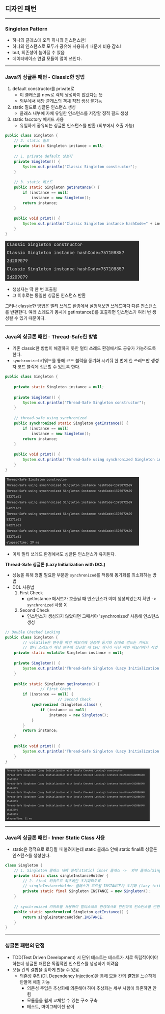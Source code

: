 
## 디자인 패턴

---

### Singleton Pattern
- 하나의 클래스에 오직 하나의 인스턴스만!
- 하나의 인스턴스로 모두가 공유해 사용하기 때문에 비용 감소!
- but, 의존성이 높아질 수 있음
- 데이터베이스 연결 모듈이 많이 쓰인다.

---

### Java의 싱글톤 패턴 - Classic한 방법
1. default constructor를 private로
   - 이 클래스를 new로 객체 생성하지 않겠다는 뜻
   - 외부에서 해당 클래스의 객체 직접 생성 불가능
2. static 필드로 싱글톤 인스턴스 생성
   - 클래스 내부에 자체 유일한 인스턴스를 저장할 정적 필드 생성
3. static facctory 메서드 사용
   - 유일하게 공유되는 싱글톤 인스턴스를 반환 (외부에서 호출 가능)

```java
public class Singleton {
	// 2. static 필드
	private static Singleton instance = null;
	
	// 1. private default 생성자
	private Singleton() {
		System.out.println("Classic Singleton constructor");
	}
	
	// 3. static 메소드
	public static Singleton getInstance() {
		if (instance == null)
			instance = new Singleton();
		return instance;
	}
	
	public void print() {
		System.out.println("Classic Singleton instance hashCode=" + instance.hashCode());
	}
}
```
![img.png](images/img.png)
- 생성자는 딱 한 번 호출됨
- 그 이후로는 동일한 싱글톤 인스턴스 반환

그러나 classic한 방법은 멀티 쓰레드 환경에서 실행해보면 쓰레드마다 다른 인스턴스를 반환한다. 여러 스레드가 동시에 getInstance()를 호출하면 인스턴스가 여러 번 생성될 수 있기 때문이다.

---

### Java의 싱글톤 패턴 - Thread-Safe한 방법
- 기존 classic한 방법이 해결하지 못한 멀티 쓰레드 환경에서도 공유가 가능하도록 한다.
- `synchronized` 키워드를 통해 코드 블럭을 동기화 시켜줘 한 번에 한 쓰레드만 생성자 코드 블럭에 접근할 수 있도록 한다.
```java
public class Singleton {

	private static Singleton instance = null;
	
	private Singleton() {
		System.out.println("Thread-Safe Singleton constructor");
	}
	
	// thread-safe using synchronized
	public synchronized static Singleton getInstance() {
		if (instance == null)
			instance = new Singleton();
		return instance;
	}
	
	public void print() {
		System.out.println("Thread-Safe using synchronized Singleton instance hashCode=" + instance.hashCode());
	}
}
```
![img_1.png](images/img_1.png)
- 이제 멀티 쓰레드 환경에서도 싱글톤 인스턴스가 유지된다.

**Thread-Safe 싱글톤 (Lazy Initialization with DCL)**
- 성능을 위해 정말 필요한 부분만 `synchronized`를 적용해 동기화를 최소화하는 방법
- DCL 사용법
  1. First Check
     - getInstance 메서드가 호출될 때 인스턴스가 이미 생성되었는지 확인 -> `synchronized` 사용 X
  2. Second Check
     - 인스턴스가 생성되지 않았다면 그때서야 'synchronized' 사용해 인스턴스 생성

```java
// Double Checked Locking
public class Singleton {
        // volatile은 변수를 메인 메모리에 생성해 동기화 상태로 만드는 키워드
        // 멀티 스레드가 해당 변수에 접근할 때 CPU 캐시가 아닌 메인 메모리에서 작업
	private static volatile Singleton instance = null;
	
	private Singleton() {
		System.out.println("Thread-Safe Singleton (Lazy Initialization with Double Checked Locking) constructor");
	}
	
	public static Singleton getInstance() {
                // First Check
		if (instance == null) {
                        // Second Check
			synchronized (Singleton.class) {
				if (instance == null)
					instance = new Singleton();				
			}
		}
		return instance;
	}
	
	public void print() {
		System.out.println("Thread-Safe Singleton (Lazy Initialization with Double Checked Locking) instance hashCode=" + instance.hashCode());
	}
}
```
![img_2.png](images/img_2.png)

---

### Java의 싱글톤 패턴 - Inner Static Class 사용
- static은 정적으로 로딩될 때 불려지는데 static 클래스 안에 static final로 싱글톤 인스턴스를 생성한다.
```java
class Singleton {
    // 1. Singleton 클래스 내에 정적(static) inner 클래스 ->  외부 클래스(Singleton)의 인스턴스를 하나만 갖도록
    private static class singleInstanceHolder {
        // 2. final 키워드로 최초에만 초기화되도록
        // singleInstanceHolder 클래스가 로드될 INSTANCE가 초기화 (lazy initialization) 
        private static final Singleton INSTANCE = new Singleton();
    }
    
    // synchronized 키워드를 사용하여 멀티스레드 환경에서도 안전하게 인스턴스를 반환
    public static synchronized Singleton getInstance() {
        return singleInstanceHolder.INSTANCE;
    }
}
```
---

### 싱글톤 패턴의 단점
- TDD(Test Driven Development) 시 단위 테스트는 테스트가 서로 독립적이어야 하는데 싱글톤 패턴은 독립적인 인스턴스를 생성하기 어려움
- 모듈 간의 결합을 강하게 만들 수 있음
  - 의존성 주입(DI. Dependency Injection)을 통해 모듈 간의 결합을 느슨하게 만들어 해결 가능
    - 의존성 주입은 추상화에 의존해야 하며 추상화는 세부 사항에 의존하면 안됨
    - 모듈들을 쉽게 교체할 수 있는 구조 구축
    - 테스트, 마이그레이션 용이


